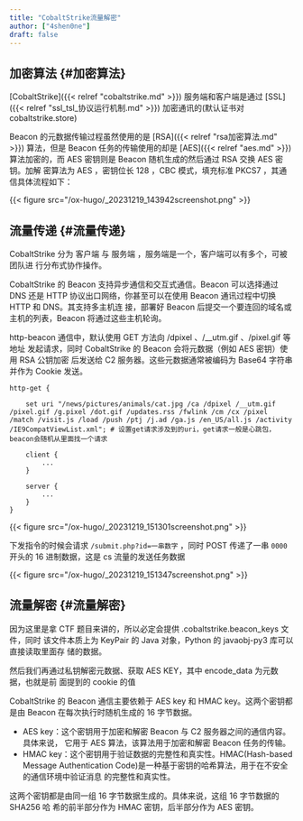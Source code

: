 ```yaml
---
title: "CobaltStrike流量解密"
author: ["4shen0ne"]
draft: false
---
```


## 加密算法 {#加密算法}

[CobaltStrike]({{< relref "cobaltstrike.md" >}}) 服务端和客户端是通过 [SSL]({{< relref "ssl_tsl_协议运行机制.md" >}}) 加密通讯的(默认证书对 cobaltstrike.store)

Beacon 的元数据传输过程虽然使用的是 [RSA]({{< relref "rsa加密算法.md" >}}) 算法，但是 Beacon 任务的传输使用的却是
[AES]({{< relref "aes.md" >}}) 算法加密的，而 AES 密钥则是 Beacon 随机生成的然后通过 RSA 交换 AES 密钥。加解
密算法为 AES ，密钥位长 128 ，CBC 模式，填充标准 PKCS7 ，其通信具体流程如下：

{{< figure src="/ox-hugo/_20231219_143942screenshot.png" >}}


## 流量传递 {#流量传递}

CobaltStrike 分为 客户端 与 服务端 ，服务端是一个，客户端可以有多个，可被团队进
行分布式协作操作。

CobaltStrike 的 Beacon 支持异步通信和交互式通信。Beacon 可以选择通过 DNS 还是 HTTP
协议出口网络，你甚至可以在使用 Beacon 通讯过程中切换 HTTP 和 DNS。其支持多主机连
接，部署好 Beacon 后提交一个要连回的域名或主机的列表，Beacon 将通过这些主机轮询。

http-beacon 通信中，默认使用 GET 方法向 /dpixel 、/\__utm.gif 、/pixel.gif 等地址
发起请求，同时 CobaltStrike 的 Beacon 会将元数据（例如 AES 密钥）使用 RSA 公钥加密
后发送给 C2 服务器。这些元数据通常被编码为 Base64 字符串并作为 Cookie 发送。

```text
http-get {

    set uri "/news/pictures/animals/cat.jpg /ca /dpixel /__utm.gif /pixel.gif /g.pixel /dot.gif /updates.rss /fwlink /cm /cx /pixel /match /visit.js /load /push /ptj /j.ad /ga.js /en_US/all.js /activity /IE9CompatViewList.xml"; # 设置get请求涉及到的uri，get请求一般是心跳包，beacon会随机从里面找一个请求

    client {
		...
    }

    server {
    	...
    }
}
```

{{< figure src="/ox-hugo/_20231219_151301screenshot.png" >}}

下发指令的时候会请求 `/submit.php?id=一串数字` ，同时 POST 传递了一串 `0000` 开头的
16 进制数据，这是 cs 流量的发送任务数据

{{< figure src="/ox-hugo/_20231219_151347screenshot.png" >}}


## 流量解密 {#流量解密}

因为这里是拿 CTF 题目来讲的，所以必定会提供 .cobaltstrike.beacon_keys 文件，同时
该文件本质上为 KeyPair 的 Java 对象，Python 的 javaobj-py3 库可以直接读取里面存
储的数据。

然后我们再通过私钥解密元数据、获取 AES KEY，其中 encode_data 为元数据，也就是前
面提到的 cookie 的值

CobaltStrike 的 Beacon 通信主要依赖于 AES key 和 HMAC key。这两个密钥都是由
Beacon 在每次执行时随机生成的 16 字节数据。

-   AES key：这个密钥用于加密和解密 Beacon 与 C2 服务器之间的通信内容。具体来说，
    它用于 AES 算法，该算法用于加密和解密 Beacon 任务的传输。
-   HMAC key：这个密钥用于验证数据的完整性和真实性。HMAC(Hash-based Message
    Authentication Code)是一种基于密钥的哈希算法，用于在不安全的通信环境中验证消息
    的完整性和真实性。

这两个密钥都是由同一组 16 字节数据生成的。具体来说，这组 16 字节数据的 SHA256 哈
希的前半部分作为 HMAC 密钥，后半部分作为 AES 密钥。
